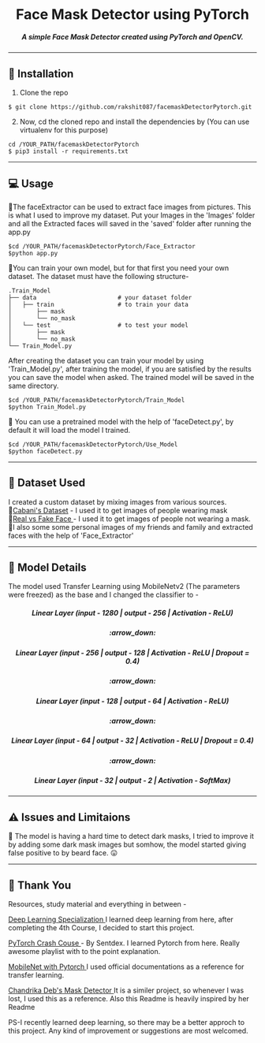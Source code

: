 <h1 align="center">Face Mask Detector using PyTorch</h1>

<h5 align="center">
  A simple Face Mask Detector created using PyTorch and OpenCV. 
</h5>

<hr>

## :page_with_curl: Installation

1. Clone the repo
```
$ git clone https://github.com/rakshit087/facemaskDetectorPytorch.git
```
2. Now, cd the cloned repo and install the dependencies by (You can use virtualenv for this purpose)
```
cd /YOUR_PATH/facemaskDetectorPytorch
$ pip3 install -r requirements.txt
```
<hr>

## :computer: Usage

:small_blue_diamond:The faceExtractor can be used to extract face images from pictures. This is what I used to improve my dataset. 
Put your Images in the 'Images' folder and all the Extracted faces will saved in the 'saved' folder after running the app.py

```
$cd /YOUR_PATH/facemaskDetectorPytorch/Face_Extractor 
$python app.py
```
:small_blue_diamond:You can train your own model, but for that first you need your own dataset. The dataset must have the following structure-

```
.Train_Model
├── data                       # your dataset folder
│   ├── train                  # to train your data
│       ├── mask
│       └── no_mask
│   └── test                   # to test your model
│       ├── mask
│       └── no_mask
└── Train_Model.py 
```

After creating the dataset you can train your model by using 'Train_Model.py', after training the model, if you are satisfied by the results you can save the model when asked. The trained model will be saved in the same directory.

```
$cd /YOUR_PATH/facemaskDetectorPytorch/Train_Model 
$python Train_Model.py
```
:small_blue_diamond: You can use a pretrained model with the help of 'faceDetect.py', by default it will load the model I trained. 
```
$cd /YOUR_PATH/facemaskDetectorPytorch/Use_Model 
$python faceDetect.py
```
<hr>

## :file_folder: Dataset Used

I created a custom dataset by mixing images from various sources.
<br>
:small_blue_diamond:<a href = "https://github.com/cabani/MaskedFace-Net">Cabani's Dataset</a> - I used it to get images of people wearing mask<br>
:small_blue_diamond:<a href = "https://www.kaggle.com/ciplab/real-and-fake-face-detection">Real vs Fake Face </a> - I used it to get images of people not wearing a mask.<br>
:small_blue_diamond:I also some some personal images of my friends and family and extracted faces with the help of 'Face_Extractor'

<hr>

## :brain: Model Details

The model used Transfer Learning using MobileNetv2 (The parameters were freezed) as the base and I changed the classifier to - 


<h5 align="center">Linear Layer (input - 1280 | output - 256 | Activation - ReLU)</h5>
<h5 align="center">:arrow_down:</h5>
<h5 align="center">Linear Layer (input - 256 | output - 128 | Activation - ReLU | Dropout = 0.4)</h5>
<h5 align="center">:arrow_down:</h5>
<h5 align="center">Linear Layer (input - 128 | output - 64 | Activation - ReLU)</h5>
<h5 align="center">:arrow_down:</h5>
<h5 align="center">Linear Layer (input - 64 | output - 32 | Activation - ReLU | Dropout = 0.4)</h5>
<h5 align="center">:arrow_down:</h5>
<h5 align="center">Linear Layer (input - 32 | output - 2 | Activation - SoftMax)</h5>
    
<hr>    

## :warning: Issues and Limitaions

:small_blue_diamond: The model is having a hard time to detect dark masks, I tried to improve it by adding some dark mask images but somhow, the model started giving false positive to by beard face. :stuck_out_tongue:

<hr>

## :purple_heart: Thank You

Resources, study material and everything in between -

<a href="https://www.coursera.org/specializations/deep-learning"> Deep Learning Specialization </a> I learned deep learning from here, after completing the 4th Course, I decided to start this project.<br>

<a href="https://www.youtube.com/playlist?list=PLQVvvaa0QuDdeMyHEYc0gxFpYwHY2Qfdh"> PyTorch Crash Couse </a> - By Sentdex. I learned Pytorch from here. Really awesome playlist with to the point explanation. <br>

<a href = "https://pytorch.org/hub/pytorch_vision_mobilenet_v2/"> MobileNet with Pytorch </a> I used official documentations as a reference for transfer learning. <br>

<a href = "https://github.com/chandrikadeb7/Face-Mask-Detection"> Chandrika Deb's Mask Detector </a> It is a similer project, so whenever I was lost, I used this as a reference. Also this Readme is heavily inspired by her Readme <br>

PS-I recently learned deep learning, so there may be a better approch to this project. Any kind of improvement or suggestions are most welcomed.
